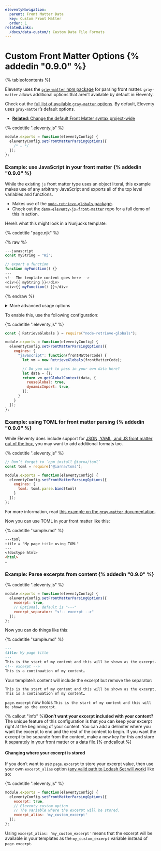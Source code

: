 ```yaml
---
eleventyNavigation:
  parent: Front Matter Data
  key: Custom Front Matter
  order: 1
relatedLinks:
  /docs/data-custom/: Custom Data File Formats
---
```

# Custom Front Matter Options {% addedin "0.9.0" %}

{% tableofcontents %}

Eleventy uses the [`gray-matter` npm package](https://www.npmjs.com/package/gray-matter) for parsing front matter. `gray-matter` allows additional options that aren’t available by default in Eleventy.

Check out the [full list of available `gray-matter` options](https://www.npmjs.com/package/gray-matter#options). By default, Eleventy uses `gray-matter`’s default options.

* [**Related**: Change the default Front Matter syntax project-wide](/docs/data-frontmatter/#change-the-default-format-project-wide)


{% codetitle ".eleventy.js" %}

```js
module.exports = function(eleventyConfig) {
  eleventyConfig.setFrontMatterParsingOptions({
    /* … */
  });
};
```

### Example: use JavaScript in your front matter {% addedin "0.9.0" %}

While the existing `js` front matter type uses an object literal, this example makes use of any arbitrary JavaScript and exports all of the top level variables and functions.

* Makes use of the [`node-retrieve-globals` package](https://github.com/zachleat/node-retrieve-globals/).
* Check out the [`demo-eleventy-js-front-matter`](https://github.com/11ty/demo-eleventy-js-front-matter) repo for a full demo of this in action.

Here’s what this might look in a Nunjucks template:

{% codetitle "page.njk" %}

{% raw %}
```js
---javascript
const myString = "Hi";

// export a function
function myFunction() {}
---
<!-- The template content goes here -->
<div>{{ myString }}</div>
<div>{{ myFunction() }}</div>
```
{% endraw %}

<details>
<summary>More advanced usage options</summary>

{% raw %}
```js
---javascript
// async-friendly
const myAsyncString = await Promise.resolve("HELLO FROM THE OTHER SIDE");

// export via destructuring assignment
const { myKey } = { myKey: "myValue" };
const [ first, second ] = [ "first", "second" ];

// export via dynamic import
const { noop } = await import("@zachleat/noop");

// access Node.js globals like console.log
console.log({ noop });
---
<!-- The template content goes here -->
```
{% endraw %}

</details>


To enable this, use the following configuration:

{% codetitle ".eleventy.js" %}

```js
const { RetrieveGlobals } = require("node-retrieve-globals");

module.exports = function(eleventyConfig) {
  eleventyConfig.setFrontMatterParsingOptions({
    engines: {
      "javascript": function(frontMatterCode) {
        let vm = new RetrieveGlobals(frontMatterCode);

        // Do you want to pass in your own data here?
        let data = {};
        return vm.getGlobalContext(data, {
          reuseGlobal: true,
          dynamicImport: true,
        });
      }
    }
  });
};
```

### Example: using TOML for front matter parsing {% addedin "0.9.0" %}

While Eleventy does include support for [JSON, YAML, and JS front matter out of the box](/docs/data-frontmatter/#alternative-front-matter-formats), you may want to add additional formats too.

{% codetitle ".eleventy.js" %}

```js
// Don’t forget to `npm install @iarna/toml`
const toml = require("@iarna/toml");

module.exports = function(eleventyConfig) {
  eleventyConfig.setFrontMatterParsingOptions({
    engines: {
      toml: toml.parse.bind(toml)
    }
  });
};
```

For more information, read [this example on the `gray-matter` documentation](https://www.npmjs.com/package/gray-matter#optionsengines).

Now you can use TOML in your front matter like this:

{% codetitle "sample.md" %}

```markdown
---toml
title = "My page title using TOML"
---
<!doctype html>
<html>
…
```

### Example: Parse excerpts from content {% addedin "0.9.0" %}

{% codetitle ".eleventy.js" %}

```js
module.exports = function(eleventyConfig) {
  eleventyConfig.setFrontMatterParsingOptions({
    excerpt: true,
    // Optional, default is "---"
    excerpt_separator: "<!-- excerpt -->"
  });
};
```

Now you can do things like this:

{% codetitle "sample.md" %}

```markdown
---
title: My page title
---
This is the start of my content and this will be shown as the excerpt.
<!-- excerpt -->
This is a continuation of my content…
```

Your template’s content will include the excerpt but remove the separator:

```
This is the start of my content and this will be shown as the excerpt.
This is a continuation of my content…
```

`page.excerpt` now holds `This is the start of my content and this will be shown as the excerpt.`

{% callout "info" %}<strong>Don’t want your excerpt included with your content?</strong> The unique feature of this configuration is that you can keep your excerpt right at the beginning of your content. You can add a delimiter where you want the excerpt to end and the rest of the content to begin. If you want the excerpt to be separate from the content, make a new key for this and store it separately in your front matter or a data file.{% endcallout %}

#### Changing where your excerpt is stored

If you don’t want to use `page.excerpt` to store your excerpt value, then use your own `excerpt_alias` option ([any valid path to Lodash Set will work](https://lodash.com/docs/4.17.15#set)) like so:

{% codetitle ".eleventy.js" %}

```js
module.exports = function(eleventyConfig) {
  eleventyConfig.setFrontMatterParsingOptions({
    excerpt: true,
    // Eleventy custom option
    // The variable where the excerpt will be stored.
    excerpt_alias: 'my_custom_excerpt'
  });
};
```

Using `excerpt_alias: 'my_custom_excerpt'` means that the excerpt will be available in your templates as the `my_custom_excerpt` variable instead of `page.excerpt`.
